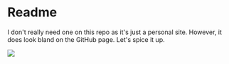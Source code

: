 # Readme
I don't really need one on this repo as it's just a personal site. However, it does look bland on the GitHub page. Let's spice it up.

![](http://cdn.ebaumsworld.com/mediaFiles/picture/2162053/82754340.gif)
